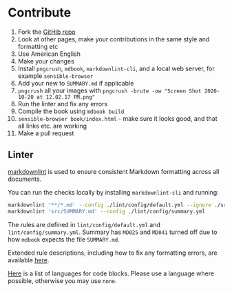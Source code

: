 # Contribute

1. Fork the [GitHib repo](https://github.com/vector-im/ems-docs)
1. Look at other pages, make your contributions in the same style and formatting etc
1. Use American English
1. Make your changes
1. Install `pngcrush`, `mdbook`, `markdownlint-cli`, and a local web server, for example `sensible-browser`
1. Add your new to `SUMMARY.md` if applicable
1. `pngcrush` all your images with `pngcrush -brute -ow "Screen Shot 2020-10-20 at 12.02.17 PM.png"`
1. Run the linter and fix any errors
1. Compile the book using `mdbook build`
1. `sensible-browser book/index.html` - make sure it looks good, and that all links etc. are working
1. Make a pull request

## Linter

[markdownlint](https://github.com/igorshubovych/markdownlint-cli) is used to ensure consistent Markdown formatting across all documents.

You can run the checks locally by installing `markdownlint-cli` and running:

```bash
markdownlint '**/*.md' --config ./lint/config/default.yml --ignore ./src/SUMMARY.md
markdownlint 'src/SUMMARY.md' --config ./lint/config/summary.yml
```

The rules are defined in `lint/config/default.yml` and `lint/config/summary.yml`. Summary has `MD025` and `MD041` turned off due to how `mdbook` expects the file `SUMMARY.md`.

Extended rule descriptions, including how to fix any formatting errors, are available [here](https://github.com/DavidAnson/markdownlint/blob/main/doc/Rules.md).

[Here](https://meta.stackexchange.com/questions/184108/what-is-syntax-highlighting-and-how-does-it-work) is a list of languages for code blocks. Please use a language where possible, otherwise you may use `none`.
